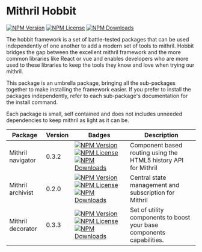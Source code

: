 # Mithril Hobbit

[![NPM Version](https://img.shields.io/npm/v/mithril-hobbit.svg)](https://www.npmjs.com/package/mithril-hobbit) [![NPM License](https://img.shields.io/npm/l/mithril-hobbit.svg)](https://www.npmjs.com/package/mithril-hobbit) [![NPM Downloads](https://img.shields.io/npm/dm/mithril-hobbit.svg)](https://www.npmjs.com/package/mithril-hobbit)

The hobbit framework is a set of battle-tested packages that can be used independently of one another to add a modern set of tools to mithril. Hobbit bridges the gap between the excellent mithril framework and the more common libraries like React or vue and enables developers who are more used to these libraries to keep the tools they know and love when trying our mithril.

This package is an umbrella package, bringing all the sub-packages together to make installing the framework easier. If you prefer to install the packages independently, refer to each sub-package's documentation for the install command.

Each package is small, self contained and does not includes unneeded dependencies to keep mithril as light as it can be.

| Package           | Version | Badges                                                                                                                                                                                                                                                                                                                                                                                                         | Description                                                           |
|-------------------|---------|----------------------------------------------------------------------------------------------------------------------------------------------------------------------------------------------------------------------------------------------------------------------------------------------------------------------------------------------------------------------------------------------------------------|-----------------------------------------------------------------------|
| Mithril navigator | 0.3.2   | [![NPM Version](https://img.shields.io/npm/v/mithril-hobbit-navigator.svg)](https://www.npmjs.com/package/mithril-hobbit-navigator) [![NPM License](https://img.shields.io/npm/l/mithril-hobbit-navigator.svg)](https://www.npmjs.com/package/mithril-hobbit-navigator) [![NPM Downloads](https://img.shields.io/npm/dm/mithril-hobbit-navigator.svg)](https://www.npmjs.com/package/mithril-hobbit-navigator) | Component based routing using the HTML5 history API for Mithril       |
| Mithril archivist | 0.2.0   | [![NPM Version](https://img.shields.io/npm/v/mithril-hobbit-archivist.svg)](https://www.npmjs.com/package/mithril-hobbit-archivist) [![NPM License](https://img.shields.io/npm/l/mithril-hobbit-archivist.svg)](https://www.npmjs.com/package/mithril-hobbit-archivist) [![NPM Downloads](https://img.shields.io/npm/dm/mithril-hobbit-archivist.svg)](https://www.npmjs.com/package/mithril-hobbit-archivist) | Central state management and subscription for Mithril                 |
| Mithril decorator | 0.3.3   | [![NPM Version](https://img.shields.io/npm/v/mithril-hobbit-decorator.svg)](https://www.npmjs.com/package/mithril-hobbit-decorator) [![NPM License](https://img.shields.io/npm/l/mithril-hobbit-decorator.svg)](https://www.npmjs.com/package/mithril-hobbit-decorator) [![NPM Downloads](https://img.shields.io/npm/dm/mithril-hobbit-decorator.svg)](https://www.npmjs.com/package/mithril-hobbit-decorator) | Set of utility components to boost your base components capabilities. |